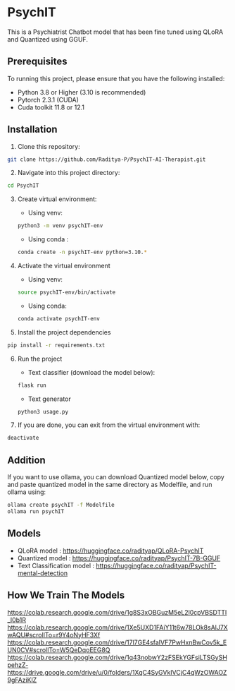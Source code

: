 # PsychIT

This is a Psychiatrist Chatbot model that has been fine tuned using QLoRA and Quantized using GGUF.

## Prerequisites

To running this project, please ensure that you have the following installed:

- Python 3.8 or Higher (3.10 is recommended)
- Pytorch 2.3.1 (CUDA)
- Cuda toolkit 11.8 or 12.1

## Installation

1. Clone this repository:
```bash
git clone https://github.com/Raditya-P/PsychIT-AI-Therapist.git
```

2. Navigate into this project directory:
```bash
cd PsychIT
```

3. Create virtual environment:
    - Using venv:
    ```bash
    python3 -m venv psychIT-env
    ```
    - Using conda :
    ```bash
    conda create -n psychIT-env python=3.10.*
    ```

4. Activate the virtual environment
    - Using venv:
    ```bash
    source psychIT-env/bin/activate
    ```
    - Using conda:
    ```bash
    conda activate psychIT-env
    ```

5. Install the project dependencies
```bash
pip install -r requirements.txt
```

6. Run the project
    - Text classifier (download the model below):
    ```bash
    flask run
    ```
    - Text generator
    ```bash
    python3 usage.py
    ```

7. If you are done, you can exit from the virtual environment with:
```bash
deactivate
```

## Addition

If you want to use ollama, you can download Quantized model below, copy and paste quantized model in the same directory as Modelfile, and run ollama using:
```bash
ollama create psychIT -f Modelfile
ollama run psychIT
```

## Models
- QLoRA model : https://huggingface.co/radityap/QLoRA-PsychIT
- Quantized model : https://huggingface.co/radityap/PsychIT-7B-GGUF
- Text Classification model : https://huggingface.co/radityap/PsychIT-mental-detection

## How We Train The Models
https://colab.research.google.com/drive/1g8S3xOBGuzM5eL2l0cpVBSDTTI_I0b1R
https://colab.research.google.com/drive/1Xe5UXD1FAiY11t6w78LOk8sAlJ7XwAQU#scrollTo=r9Y4oNyHF3Xf
https://colab.research.google.com/drive/17l7GE4sfaIVF7PwHxnBwCov5k_EUN0CV#scrollTo=W5QeDqoEEG8Q
https://colab.research.google.com/drive/1q43nobwY2zFSEkYGFsiLTSGySHpehzZ-
https://drive.google.com/drive/u/0/folders/1XqC4SyGVkIVCjC4qWzOWAOZ9gFAziKlZ

